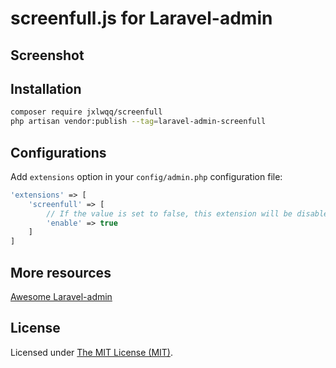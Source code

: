 # screenfull.js for Laravel-admin

## Screenshot

## Installation

```bash
composer require jxlwqq/screenfull
php artisan vendor:publish --tag=laravel-admin-screenfull
```

## Configurations

Add `extensions` option in your `config/admin.php` configuration file:

```php
'extensions' => [
    'screenfull' => [
        // If the value is set to false, this extension will be disabled
        'enable' => true
    ]
]
```


## More resources

[Awesome Laravel-admin](https://github.com/jxlwqq/awesome-laravel-admin)

## License

Licensed under [The MIT License (MIT)](LICENSE).

